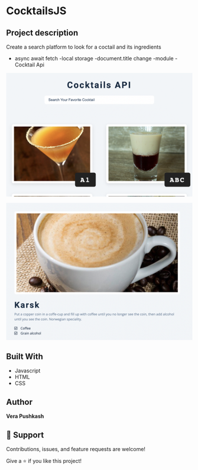 # CocktailsJS

## Project description
Create a search platform to look for a coctail and its ingredients
- async await fetch
-local storage
-document.title change
-module
-Cocktail Api




![COCKTAILS](https://github.com/barcelo2/CocktailsJS/blob/main/Cocktails/Screenshot%202022-08-09%20at%2014.25.21.png)

![COCKTAILS](https://github.com/barcelo2/CocktailsJS/blob/main/Cocktails/Screenshot%202022-08-09%20at%2014.25.51.png)


## Built With

- Javascript
- HTML 
- CSS

## Author

**Vera Pushkash**

## 🤝 Support

Contributions, issues, and feature requests are welcome!

Give a ⭐️ if you like this project!
